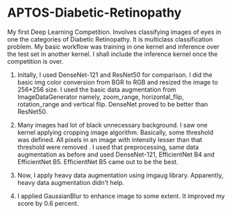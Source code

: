 # APTOS-Diabetic-Retinopathy
My first Deep Learning Competition. Involves classifying images of eyes in one the categories of Diabetic Retinopathy. It is multiclass classification problem. My basic workflow was training in one kernel and inference over the test set in another kernel. I shall include the inference kernel once the competition is over. 

1. Initally, I used DenseNet-121 and ResNet50 for comparison. I did the basic img color conversion from BGR to RGB and resized the image to         256*256 size. I used the basic data augmentation from ImageDataGenerator namely, zoom_range, horizontal_flip, rotation_range and vertical       flip. DenseNet proved to be better than ResNet50. 

2.  Many images had lot of black unnecessary background. I saw one kernel applying cropping image algorithm. Basically, some threshold was         defined. All pixels in an image with intensity lesser than that threshold were removed . I used that preprocessing, same data augmentation     as before and used DenseNet-121, EfficientNet B4 and EfficientNet B5. EfficientNet B5 came out to be the best. 

3.   Now, I apply heavy data augmentation using  imgaug library. Apparently, heavy data augmentation didn't help. 

4. I applied GaussianBlur to enhance image to some extent. It improved my score by 0.6 percent. 
